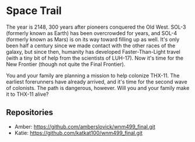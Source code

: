 # Space Trail
The year is 2148, 300 years after pioneers conquered the Old West. SOL-3 (formerly known as Earth) has been overcrowded for years, and SOL-4 (formerly known as Mars) is on its way toward filling up as well. It's only been half a century since we made contact with the other races of the galaxy, but since then, humanity has developed Faster-Than-Light travel (with a tiny bit of help from the scientists of LUH-17). Now it's time for the New Frontier (though not quite the Final Frontier).

You and your family are planning a mission to help colonize THX-11. The earliest forerunners have already arrived, and it's time for the second wave of colonists. The path is dangerous, however. Will you and your family make it to THX-11 alive?

## Repositories
- Amber: https://github.com/amberslovick/wnm499_final.git
- Katie: https://github.com/katkat100/wnm499_final.git